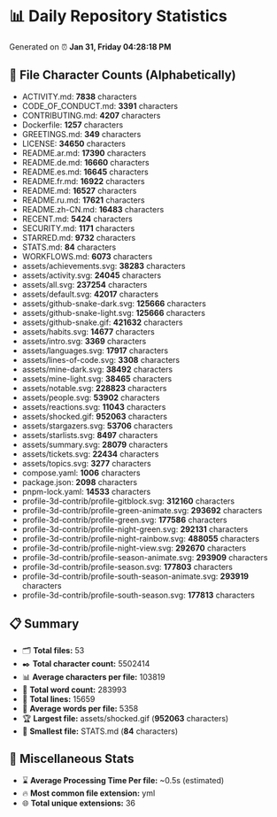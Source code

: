 # 📊 Daily Repository Statistics
Generated on ⏰ **Jan 31, Friday 04:28:18 PM**

## 📂 File Character Counts (Alphabetically)
- ACTIVITY.md: **7838** characters
- CODE_OF_CONDUCT.md: **3391** characters
- CONTRIBUTING.md: **4207** characters
- Dockerfile: **1257** characters
- GREETINGS.md: **349** characters
- LICENSE: **34650** characters
- README.ar.md: **17390** characters
- README.de.md: **16660** characters
- README.es.md: **16645** characters
- README.fr.md: **16922** characters
- README.md: **16527** characters
- README.ru.md: **17621** characters
- README.zh-CN.md: **16483** characters
- RECENT.md: **5424** characters
- SECURITY.md: **1171** characters
- STARRED.md: **9732** characters
- STATS.md: **84** characters
- WORKFLOWS.md: **6073** characters
- assets/achievements.svg: **38283** characters
- assets/activity.svg: **24045** characters
- assets/all.svg: **237254** characters
- assets/default.svg: **42017** characters
- assets/github-snake-dark.svg: **125666** characters
- assets/github-snake-light.svg: **125666** characters
- assets/github-snake.gif: **421632** characters
- assets/habits.svg: **14677** characters
- assets/intro.svg: **3369** characters
- assets/languages.svg: **17917** characters
- assets/lines-of-code.svg: **3308** characters
- assets/mine-dark.svg: **38492** characters
- assets/mine-light.svg: **38465** characters
- assets/notable.svg: **228823** characters
- assets/people.svg: **53902** characters
- assets/reactions.svg: **11043** characters
- assets/shocked.gif: **952063** characters
- assets/stargazers.svg: **53706** characters
- assets/starlists.svg: **8497** characters
- assets/summary.svg: **28079** characters
- assets/tickets.svg: **22434** characters
- assets/topics.svg: **3277** characters
- compose.yaml: **1006** characters
- package.json: **2098** characters
- pnpm-lock.yaml: **14533** characters
- profile-3d-contrib/profile-gitblock.svg: **312160** characters
- profile-3d-contrib/profile-green-animate.svg: **293692** characters
- profile-3d-contrib/profile-green.svg: **177586** characters
- profile-3d-contrib/profile-night-green.svg: **292131** characters
- profile-3d-contrib/profile-night-rainbow.svg: **488055** characters
- profile-3d-contrib/profile-night-view.svg: **292670** characters
- profile-3d-contrib/profile-season-animate.svg: **293909** characters
- profile-3d-contrib/profile-season.svg: **177803** characters
- profile-3d-contrib/profile-south-season-animate.svg: **293919** characters
- profile-3d-contrib/profile-south-season.svg: **177813** characters

## 📋 Summary
- 🗂️ **Total files:** 53
- ✒️ **Total character count:** 5502414
- 📊 **Average characters per file:** 103819
- 📝 **Total word count:** 283993
- 🧾 **Total lines:** 15659
- 📐 **Average words per file:** 5358
- 🏆 **Largest file:** assets/shocked.gif (**952063** characters)
- 🥉 **Smallest file:** STATS.md (**84** characters)

## 🌟 Miscellaneous Stats
- ⌛ **Average Processing Time Per file:** ~0.5s (estimated)
- 🔥 **Most common file extension:** yml
- 🌐 **Total unique extensions:** 36
